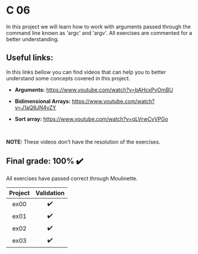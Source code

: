 # C 06

In this project we will learn how to work with arguments passed through the command line known as 'argc' and 'argv'. All exercises are commented for a better understanding.


## Useful links:
In this links bellow you can find videos that can help you to better understand some concepts covered in this project.
<br>

* **Arguments:** https://www.youtube.com/watch?v=bAHcxPvOmBU

* **Bidimensional Arrays:** https://www.youtube.com/watch?v=J1aQ9JN4vZY

* **Sort array:** https://www.youtube.com/watch?v=qLVrwCvVPGo
<br>

**NOTE:** These videos don't have the resolution of the exercises.

## Final grade: 100% :heavy_check_mark:
All exercises have passed correct through Moulinette.

| Project | Validation |
|:----:|:------------------:|
| ex00 | :heavy_check_mark: |
| ex01 | :heavy_check_mark: |
| ex02 | :heavy_check_mark: |
| ex03 | :heavy_check_mark: |